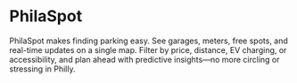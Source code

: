 # PhilaSpot
PhilaSpot makes finding parking easy. See garages, meters, free spots, and real-time updates on a single map. Filter by price, distance, EV charging, or accessibility, and plan ahead with predictive insights—no more circling or stressing in Philly.

